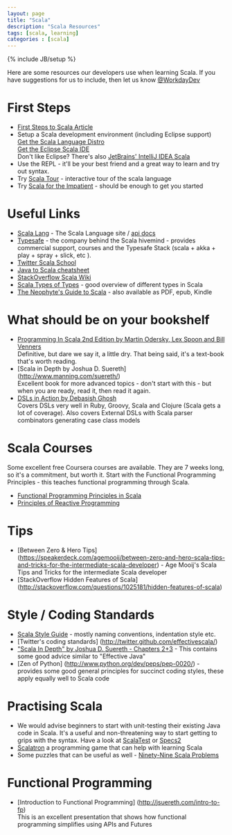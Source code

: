 ```yaml
---
layout: page
title: "Scala"
description: "Scala Resources"
tags: [scala, learning] 
categories : [scala]
---
```

{% include JB/setup %}

Here are some resources our developers use when learning Scala. If you have suggestions for us to include, then let us know [@WorkdayDev](https://twitter.com/WorkdayDev)

# First Steps #
* [First Steps to Scala Article](http://www.artima.com/scalazine/articles/steps.html)
* Setup a Scala development environment (including Eclipse support)  
  [Get the Scala Language Distro](http://www.scala-lang.org/downloads/)  
  [Get the Eclipse Scala IDE](http://scala-ide.org/)  
  Don't like Eclipse? There's also [JetBrains' IntelliJ IDEA Scala](http://www.jetbrains.com/idea/features/scala.html)
* Use the REPL - it'll be your best friend and a great way to learn and try out syntax.
* Try [Scala Tour](http://scalatutorials.com/tour/) - interactive tour of the scala language 
* Try [Scala for the Impatient](http://horstmann.com/scala/) - should be enough to get you started


# Useful Links #

* [Scala Lang](http://www.scala-lang.org/) - The Scala Language site / [api docs](http://www.scala-lang.org/api/current/#package) 
* [Typesafe](http://typesafe.com/) - the company behind the Scala hivemind - provides commercial support, courses and the Typesafe Stack (scala + akka + play + spray + slick, etc ). 
* [Twitter Scala School](http://twitter.github.com/scala_school/)
* [Java to Scala cheatsheet](http://techblog.realestate.com.au/java-to-scala-cheatsheet/)
* [StackOverflow Scala Wiki](http://stackoverflow.com/tags/scala/info)
* [Scala Types of Types](http://ktoso.github.io/scala-types-of-types/) - good overview of different types in Scala
* [The Neophyte's Guide to Scala](http://danielwestheide.com/scala/neophytes.html) - also available as PDF, epub, Kindle

# What should be on your bookshelf # 
* [Programming In Scala 2nd Edition by Martin Odersky, Lex Spoon and Bill Venners](http://booksites.artima.com/programming_in_scala_2ed)   
  Definitive, but dare we say it, a little dry. That being said, it's a text-book that's worth reading. 
* [Scala in Depth by Joshua D. Suereth] (http://www.manning.com/suereth/)   
  Excellent book for more advanced topics - don't start with this - but when you are ready, read it, then read it again. 
* [DSLs in Action by Debasish Ghosh](http://www.manning.com/ghosh/)  
  Covers DSLs very well in Ruby, Groovy, Scala and Clojure (Scala gets a lot of coverage).
  Also covers External DSLs with Scala parser combinators generating case class models

# Scala Courses # 

Some excellent free Coursera courses are available. They are 7 weeks long, so it's a commitment, but worth it. Start with the Functional Programming Principles - this teaches functional programming through Scala.  

* [Functional Programming Principles in Scala](https://class.coursera.org/progfun-2012-001)
* [Principles of Reactive Programming](https://class.coursera.org/reactive-001) 

# Tips #
* [Between Zero & Hero Tips] (https://speakerdeck.com/agemooij/between-zero-and-hero-scala-tips-and-tricks-for-the-intermediate-scala-developer) - Age Mooij's  Scala Tips and Tricks for the intermediate Scala developer
* [StackOverflow Hidden Features of Scala] (http://stackoverflow.com/questions/1025181/hidden-features-of-scala)

# Style  / Coding Standards # 
* [Scala Style Guide](http://docs.scala-lang.org/style/) - mostly naming conventions, indentation style etc.
* [Twitter's coding standards] (http://twitter.github.com/effectivescala/)
* ["Scala In Depth" by Joshua D. Suereth - Chapters 2+3](http://www.manning.com/suereth/) - This contains some good advice similar to "Effective Java"
* [Zen of Python] (http://www.python.org/dev/peps/pep-0020/) - provides some good general principles for succinct coding styles, these apply equally well to Scala code

# Practising Scala #  
* We would advise beginners to start with unit-testing their existing Java code in Scala. It's a useful and non-threatening way to start getting to grips with the syntax. Have a look at [ScalaTest](http://www.scalatest.org/) or [Specs2](http://etorreborre.github.io/specs2/) 
* [Scalatron](http://scalatron.github.com/) a programming game that can help with learning Scala  
* Some puzzles that can be useful as well - [Ninety-Nine Scala Problems](http://aperiodic.net/phil/scala/s-99/)

# Functional Programming # 

* [Introduction to Functional Programming] (http://jsuereth.com/intro-to-fp)  
  This is an excellent presentation that shows how functional programming simplifies using APIs and Futures

